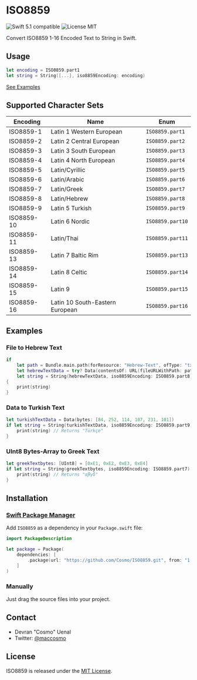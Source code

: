 # ISO8859

<img src="https://img.shields.io/badge/swift5-compatible-green.svg?style=flat" alt="Swift 5.1 compatible" />
<img src="https://img.shields.io/badge/license-MIT-blue.svg?style=flat" alt="License MIT" />

Convert ISO8859 1-16 Encoded Text to String in Swift.

## Usage

```swift
let encoding = ISO8859.part1
let string = String([...], iso8859Encoding: encoding)
```

[See Examples](#examples)

## Supported Character Sets

| Encoding | Name | Enum |
| --- | --- | --- |
| ISO8859-1 | Latin 1 Western European | `ISO8859.part1` |
| ISO8859-2 | Latin 2 Central European | `ISO8859.part2` |
| ISO8859-3 | Latin 3 South European | `ISO8859.part3` |
| ISO8859-4 | Latin 4 North European | `ISO8859.part4` |
| ISO8859-5 | Latin/Cyrillic | `ISO8859.part5` |
| ISO8859-6 | Latin/Arabic | `ISO8859.part6` |
| ISO8859-7 | Latin/Greek | `ISO8859.part7` |
| ISO8859-8 | Latin/Hebrew | `ISO8859.part8` |
| ISO8859-9 | Latin 5 Turkish | `ISO8859.part9` |
| ISO8859-10 | Latin 6 Nordic | `ISO8859.part10` |
| ISO8859-11 | Latin/Thai | `ISO8859.part11` |
| ISO8859-13 | Latin 7 Baltic Rim | `ISO8859.part13` |
| ISO8859-14 | Latin 8 Celtic | `ISO8859.part14` |
| ISO8859-15 | Latin 9 | `ISO8859.part15` |
| ISO8859-16 | Latin 10 South-Eastern European | `ISO8859.part16` |

## Examples

### File to Hebrew Text

```swift
if
    let path = Bundle.main.path(forResource: "Hebrew-Text", ofType: "txt"),
    let hebrewTextData = try? Data(contentsOf: URL(fileURLWithPath: path)),
    let string = String(hebrewTextData, iso8859Encoding: ISO8859.part8)
{
    print(string)
}
```

### Data to Turkish Text

```swift
let turkishTextData = Data(bytes: [84, 252, 114, 107, 231, 101])
if let string = String(turkishTextData, iso8859Encoding: ISO8859.part9) {
    print(string) // Returns "Türkçe"
}
```

### UInt8 Bytes-Array to Greek Text

```swift
let greekTextbytes: [UInt8] = [0xE1, 0xE2, 0xE3, 0xE4]
if let string = String(greekTextbytes, iso8859Encoding: ISO8859.part7) {
    print(string) // Returns "αβγδ"
}
```

## Installation

### [Swift Package Manager](https://swift.org/package-manager)

Add `ISO8859` as a dependency in your `Package.swift` file:

```swift
import PackageDescription

let package = Package(
    dependencies: [
        .package(url: "https://github.com/Cosmo/ISO8859.git", from: "1.1.0"),
    ]
)
```

### Manually

Just drag the source files into your project.

## Contact

* Devran "Cosmo" Uenal
* Twitter: [@maccosmo](http://twitter.com/maccosmo)

## License

ISO8859 is released under the [MIT License](http://www.opensource.org/licenses/MIT).
